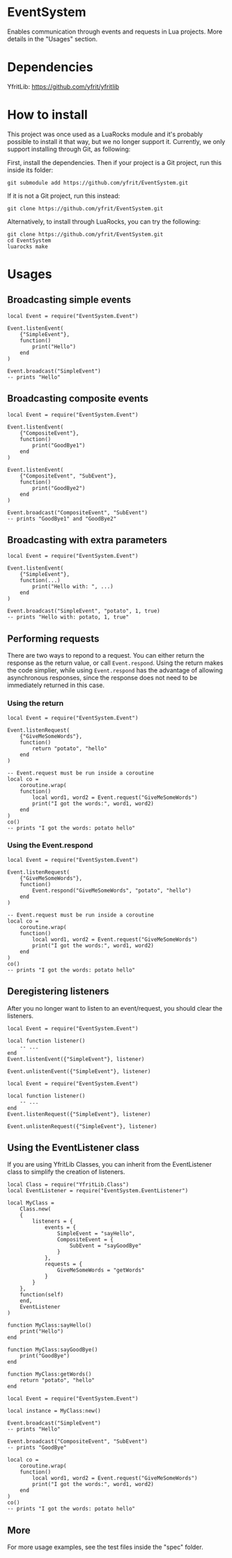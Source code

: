 # EventSystem

Enables communication through events and requests in Lua projects. More details in the "Usages" section.

# Dependencies

YfritLib: https://github.com/yfrit/yfritlib

# How to install

This project was once used as a LuaRocks module and it's probably possible to install it that way, but we no longer support it. Currently, we only support installing through Git, as following:

First, install the dependencies. Then if your project is a Git project, run this inside its folder:

`git submodule add https://github.com/yfrit/EventSystem.git`

If it is not a Git project, run this instead:

`git clone https://github.com/yfrit/EventSystem.git`


Alternatively, to install through LuaRocks, you can try the following:
```
git clone https://github.com/yfrit/EventSystem.git
cd EventSystem
luarocks make
```

# Usages

## Broadcasting simple events

```
local Event = require("EventSystem.Event")

Event.listenEvent(
    {"SimpleEvent"},
    function()
        print("Hello")
    end
)

Event.broadcast("SimpleEvent")
-- prints "Hello"
```

## Broadcasting composite events

```
local Event = require("EventSystem.Event")

Event.listenEvent(
    {"CompositeEvent"},
    function()
        print("GoodBye1")
    end
)

Event.listenEvent(
    {"CompositeEvent", "SubEvent"},
    function()
        print("GoodBye2")
    end
)

Event.broadcast("CompositeEvent", "SubEvent")
-- prints "GoodBye1" and "GoodBye2"
```

## Broadcasting with extra parameters

```
local Event = require("EventSystem.Event")

Event.listenEvent(
    {"SimpleEvent"},
    function(...)
        print("Hello with: ", ...)
    end
)

Event.broadcast("SimpleEvent", "potato", 1, true)
-- prints "Hello with: potato, 1, true"
```

## Performing requests

There are two ways to repond to a request. You can either return the response as the return value, or call `Event.respond`. Using the return makes the code simplier, while using `Event.respond` has the advantage of allowing asynchronous responses, since the response does not need to be immediately returned in this case.

### Using the return

```
local Event = require("EventSystem.Event")

Event.listenRequest(
    {"GiveMeSomeWords"},
    function()
        return "potato", "hello"
    end
)

-- Event.request must be run inside a coroutine
local co =
    coroutine.wrap(
    function()
        local word1, word2 = Event.request("GiveMeSomeWords")
        print("I got the words:", word1, word2)
    end
)
co()
-- prints "I got the words: potato hello"
```

### Using the Event.respond

```
local Event = require("EventSystem.Event")

Event.listenRequest(
    {"GiveMeSomeWords"},
    function()
        Event.respond("GiveMeSomeWords", "potato", "hello")
    end
)

-- Event.request must be run inside a coroutine
local co =
    coroutine.wrap(
    function()
        local word1, word2 = Event.request("GiveMeSomeWords")
        print("I got the words:", word1, word2)
    end
)
co()
-- prints "I got the words: potato hello"
```

## Deregistering listeners

After you no longer want to listen to an event/request, you should clear the listeners.

```
local Event = require("EventSystem.Event")

local function listener()
    -- ...
end
Event.listenEvent({"SimpleEvent"}, listener)

Event.unlistenEvent({"SimpleEvent"}, listener)

```

```
local Event = require("EventSystem.Event")

local function listener()
    -- ...
end
Event.listenRequest({"SimpleEvent"}, listener)

Event.unlistenRequest({"SimpleEvent"}, listener)
```

## Using the EventListener class

If you are using YfritLib Classes, you can inherit from the EventListener class to simplify the creation of listeners.

```
local Class = require("YfritLib.Class")
local EventListener = require("EventSystem.EventListener")

local MyClass =
    Class.new(
    {
        listeners = {
            events = {
                SimpleEvent = "sayHello",
                CompositeEvent = {
                    SubEvent = "sayGoodBye"
                }
            },
            requests = {
                GiveMeSomeWords = "getWords"
            }
        }
    },
    function(self)
    end,
    EventListener
)

function MyClass:sayHello()
    print("Hello")
end

function MyClass:sayGoodBye()
    print("GoodBye")
end

function MyClass:getWords()
    return "potato", "hello"
end
```

```
local Event = require("EventSystem.Event")

local instance = MyClass:new()

Event.broadcast("SimpleEvent")
-- prints "Hello"

Event.broadcast("CompositeEvent", "SubEvent")
-- prints "GoodBye"

local co =
    coroutine.wrap(
    function()
        local word1, word2 = Event.request("GiveMeSomeWords")
        print("I got the words:", word1, word2)
    end
)
co()
-- prints "I got the words: potato hello"

```

## More

For more usage examples, see the test files inside the "spec" folder.
